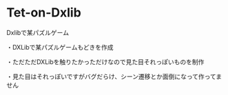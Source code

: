 # Tet-on-Dxlib
Dxlibで某パズルゲーム

・DXLibで某パズルゲームもどきを作成

・ただただDXLibを触りたかっただけなので見た目それっぽいものを制作

・見た目はそれっぽいですがバグだらけ、シーン遷移とか面倒になって作ってません
